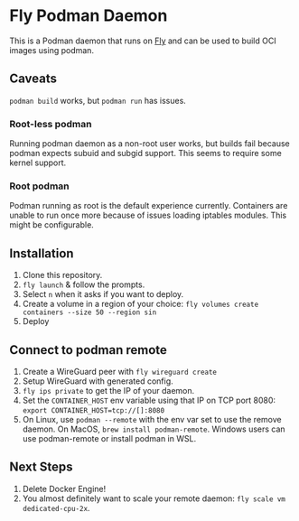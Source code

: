 # Fly Podman Daemon

This is a Podman daemon that runs on [Fly](https://fly.io) and can be used to build OCI images using podman.

## Caveats
`podman build` works, but `podman run` has issues.

### Root-less podman
Running podman daemon as a non-root user works, but builds fail because podman expects subuid and subgid support. This seems to require some kernel support.

### Root podman
Podman running as root is the default experience currently. Containers are unable to run once more because of issues loading iptables modules. This might be configurable.

## Installation
1. Clone this repository.
2. `fly launch` & follow the prompts.
3. Select `n` when it asks if you want to deploy.
4. Create a volume in a region of your choice: `fly volumes create containers --size 50 --region sin`
5. Deploy

## Connect to podman remote
1. Create a WireGuard peer with `fly wireguard create`
2. Setup WireGuard with generated config.
3. `fly ips private` to get the IP of your daemon.
4. Set the `CONTAINER_HOST` env variable using that IP on TCP port 8080: `export CONTAINER_HOST=tcp://[]:8080`
5. On Linux, use `podman --remote` with the env var set to use the remove daemon. On MacOS, `brew install podman-remote`. Windows users can use podman-remote or install podman in WSL.

## Next Steps
1. Delete Docker Engine!
2. You almost definitely want to scale your remote daemon: `fly scale vm dedicated-cpu-2x`.

